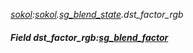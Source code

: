 _[sokol](../../modules/sokol/sokol-module.md):[sokol](../../modules/sokol/sokol-module.md).[sg\_blend\_state](../../modules/sokol/sokol-sg_blend_state.md).dst\_factor\_rgb_
##### Field dst\_factor\_rgb:[sg_blend_factor](../../modules/sokol/sokol-sg_blend_factor.md)
